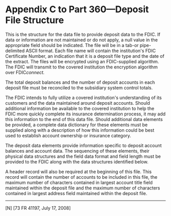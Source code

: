 # Appendix C to Part 360—Deposit File Structure


This is the structure for the data file to provide deposit data to the FDIC. If data or information are not maintained or do not apply, a null value in the appropriate field should be indicated. The file will be in a tab-or pipe-delimited ASCII format. Each file name will contain the institution's FDIC Certificate Number, an indication that it is a deposit file type and the date of the extract. The files will be encrypted using an FDIC-supplied algorithm. The FDIC will transmit to the covered institution the encryption algorithm over FDIC*connect.*

The total deposit balances and the number of deposit accounts in each deposit file must be reconciled to the subsidiary system control totals.


The FDIC intends to fully utilize a covered institution's understanding of its customers and the data maintained around deposit accounts. Should additional information be available to the covered institution to help the FDIC more quickly complete its insurance determination process, it may add this information to the end of this data file. Should additional data elements be provided, a complete data dictionary for these elements must be supplied along with a description of how this information could be best used to establish account ownership or insurance category.


The deposit data elements provide information specific to deposit account balances and account data. The sequencing of these elements, their physical data structures and the field data format and field length must be provided to the FDIC along with the data structures identified below.


A header record will also be required at the beginning of this file. This record will contain the number of accounts to be included in this file, the maximum number of characters contained in largest account title field maintained within the deposit file and the maximum number of characters contained in largest address field maintained within the deposit file.



---

[N] [73 FR 41197, July 17, 2008]





